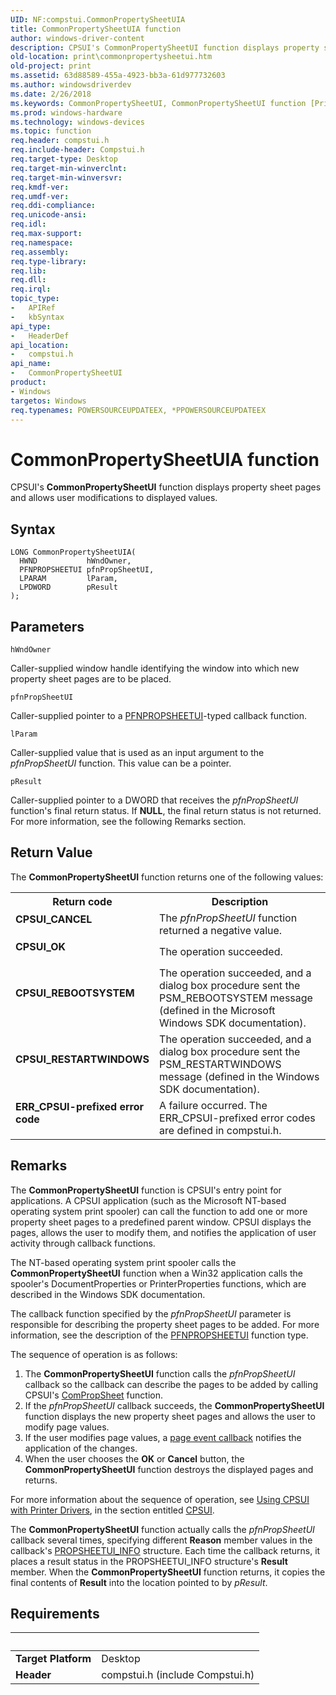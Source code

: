```yaml
---
UID: NF:compstui.CommonPropertySheetUIA
title: CommonPropertySheetUIA function
author: windows-driver-content
description: CPSUI's CommonPropertySheetUI function displays property sheet pages and allows user modifications to displayed values.
old-location: print\commonpropertysheetui.htm
old-project: print
ms.assetid: 63d88589-455a-4923-bb3a-61d977732603
ms.author: windowsdriverdev
ms.date: 2/26/2018
ms.keywords: CommonPropertySheetUI, CommonPropertySheetUI function [Print Devices], CommonPropertySheetUIA, CommonPropertySheetUIW, compstui/CommonPropertySheetUI, cpsuifnc_547a4235-9e08-43fc-acae-b30091032ab3.xml, print.commonpropertysheetui
ms.prod: windows-hardware
ms.technology: windows-devices
ms.topic: function
req.header: compstui.h
req.include-header: Compstui.h
req.target-type: Desktop
req.target-min-winverclnt: 
req.target-min-winversvr: 
req.kmdf-ver: 
req.umdf-ver: 
req.ddi-compliance: 
req.unicode-ansi: 
req.idl: 
req.max-support: 
req.namespace: 
req.assembly: 
req.type-library: 
req.lib: 
req.dll: 
req.irql: 
topic_type:
-	APIRef
-	kbSyntax
api_type:
-	HeaderDef
api_location:
-	compstui.h
api_name:
-	CommonPropertySheetUI
product:
- Windows
targetos: Windows
req.typenames: POWERSOURCEUPDATEEX, *PPOWERSOURCEUPDATEEX
---
```



# CommonPropertySheetUIA function
CPSUI's <b>CommonPropertySheetUI</b> function displays property sheet pages and allows user modifications to displayed values.

## Syntax

```
LONG CommonPropertySheetUIA(
  HWND           hWndOwner,
  PFNPROPSHEETUI pfnPropSheetUI,
  LPARAM         lParam,
  LPDWORD        pResult
);
```

## Parameters

`hWndOwner`

Caller-supplied window handle identifying the window into which new property sheet pages are to be placed.

`pfnPropSheetUI`

Caller-supplied pointer to a <a href="https://msdn.microsoft.com/library/windows/hardware/ff559812">PFNPROPSHEETUI</a>-typed callback function.

`lParam`

Caller-supplied value that is used as an input argument to the <i>pfnPropSheetUI</i> function. This value can be a pointer.

`pResult`

Caller-supplied pointer to a DWORD that receives the <i>pfnPropSheetUI</i> function's final return status. If <b>NULL</b>, the final return status is not returned. For more information, see the following Remarks section.


## Return Value

The <b>CommonPropertySheetUI</b> function returns one of the following values:

<table>
<tr>
<th>Return code</th>
<th>Description</th>
</tr>
<tr>
<td width="40%">
<dl>
<dt><b>CPSUI_CANCEL</b></dt>
</dl>
</td>
<td width="60%">
The <i>pfnPropSheetUI</i> function returned a negative value.

</td>
</tr>
<tr>
<td width="40%">
<dl>
<dt><b>CPSUI_OK</b></dt>
</dl>
</td>
<td width="60%">
The operation succeeded.

</td>
</tr>
<tr>
<td width="40%">
<dl>
<dt><b>CPSUI_REBOOTSYSTEM</b></dt>
</dl>
</td>
<td width="60%">
The operation succeeded, and a dialog box procedure sent the PSM_REBOOTSYSTEM message (defined in the Microsoft Windows SDK documentation).

</td>
</tr>
<tr>
<td width="40%">
<dl>
<dt><b>CPSUI_RESTARTWINDOWS</b></dt>
</dl>
</td>
<td width="60%">
The operation succeeded, and a dialog box procedure sent the PSM_RESTARTWINDOWS message (defined in the Windows SDK documentation).

</td>
</tr>
<tr>
<td width="40%">
<dl>
<dt><b>ERR_CPSUI-prefixed error code</b></dt>
</dl>
</td>
<td width="60%">
A failure occurred. The ERR_CPSUI-prefixed error codes are defined in compstui.h.

</td>
</tr>
</table>

## Remarks

The <b>CommonPropertySheetUI</b> function is CPSUI's entry point for applications. A CPSUI application (such as the Microsoft NT-based operating system print spooler) can call the function to add one or more property sheet pages to a predefined parent window. CPSUI displays the pages, allows the user to modify them, and notifies the application of user activity through callback functions.

The NT-based operating system print spooler calls the <b>CommonPropertySheetUI</b> function when a Win32 application calls the spooler's DocumentProperties or PrinterProperties functions, which are described in the Windows SDK documentation.

The callback function specified by the <i>pfnPropSheetUI</i> parameter is responsible for describing the property sheet pages to be added. For more information, see the description of the <a href="https://msdn.microsoft.com/library/windows/hardware/ff559812">PFNPROPSHEETUI</a> function type.

The sequence of operation is as follows:

<ol>
<li>
The <b>CommonPropertySheetUI</b> function calls the <i>pfnPropSheetUI</i> callback so the callback can describe the pages to be added by calling CPSUI's <a href="https://msdn.microsoft.com/library/windows/hardware/ff546207">ComPropSheet</a> function.

</li>
<li>
If the <i>pfnPropSheetUI</i> callback succeeds, the <b>CommonPropertySheetUI</b> function displays the new property sheet pages and allows the user to modify page values.

</li>
<li>
If the user modifies page values, a <a href="https://msdn.microsoft.com/891f62ec-d009-42c8-8143-73bfe737a946">page event callback</a> notifies the application of the changes.

</li>
<li>
When the user chooses the <b>OK</b> or <b>Cancel</b> button, the <b>CommonPropertySheetUI</b> function destroys the displayed pages and returns.

</li>
</ol>
For more information about the sequence of operation, see <a href="https://msdn.microsoft.com/898a855d-6a9a-4f98-9ee4-bad439427326">Using CPSUI with Printer Drivers</a>, in the section entitled <a href="https://msdn.microsoft.com/7af3435a-19e0-40a1-9f94-319d9d323856">CPSUI</a>.

The <b>CommonPropertySheetUI</b> function actually calls the <i>pfnPropSheetUI</i> callback several times, specifying different <b>Reason</b> member values in the callback's <a href="https://msdn.microsoft.com/library/windows/hardware/ff561767">PROPSHEETUI_INFO</a> structure. Each time the callback returns, it places a result status in the PROPSHEETUI_INFO structure's <b>Result</b> member. When the <b>CommonPropertySheetUI</b> function returns, it copies the final contents of <b>Result</b> into the location pointed to by <i>pResult</i>.

## Requirements
| &nbsp; | &nbsp; |
| ---- |:---- |
| **Target Platform** | Desktop |
| **Header** | compstui.h (include Compstui.h) |